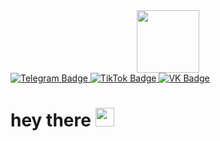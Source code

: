 
<div id="header" align="center">
  <img src="https://media2.giphy.com/media/v1.Y2lkPTc5MGI3NjExZzJ4eGRpbGZkaW9zczEwcmVrMzJzb245d2hzOTA4b3NlNjhxcjczMCZlcD12MV9pbnRlcm5hbF9naWZfYnlfaWQmY3Q9cw/gjrYDwbjnK8x36xZIO/giphy.gif" width="100"/>
</div>
<div id="badges">
<a href="your-Telegram-URL">
  <img src="https://img.shields.io/badge/Telegram-blue?style=for-the-badge&logo=telegram&logoColor=white" alt="Telegram Badge"/>
</a>
<a href="your-TikTok-URL">
  <img src="https://img.shields.io/badge/TikTok-black?style=for-the-badge&logo=tiktok&logoColor=white" alt="TikTok Badge"/>
</a>
<a href="your-VK-URL">
  <img src="https://img.shields.io/badge/VK-blue?style=for-the-badge&logo=vk&logoColor=white" alt="VK Badge"/>
</a>
</div>
  <img src="https://komarev.com/ghpvc/?username=your-github-username&style=flat-square&color=blue" alt=""/>
<h1>
  hey there
  <img src="https://media.giphy.com/media/hvRJCLFzcasrR4ia7z/giphy.gif" width="30px"/>
</h1>
